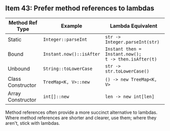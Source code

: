 ## Item 43: Prefer method references to lambdas

| **Method Ref Type** | **Example** | **Lambda Equivalent** |
|---------------------|-------------|-----------------------|
| Static            | `Integer::parseInt`       | `str -> Integer.parseInt(str)` |
| Bound             | `Instant.now()::isAfter`  | `Instant then = Instant.now();` <br/> `t -> then.isAfter(t)`|
| Unbound           | `String::toLowerCase`     | `str -> str.toLowerCase()` |
| Class Constructor | `TreeMap<K, V>::new`      | `() -> new TreeMap<K, V>` |
| Array Constructor | `int[]::new`              | `len -> new int[len]` |

Method references often provide a more succinct alternative to lambdas.
Where method references are shorter and clearer, use them; where they aren't, stick with lambdas.
